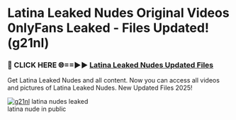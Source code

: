 # Latina Leaked Nudes Original Videos 0nlyFans Leaked - Files Updated! (g21nl)

<h3>🔴 CLICK HERE 🌐==►► <a href="https://tinyurl.com/4mcuefdz" rel="nofollow">Latina Leaked Nudes Updated Files</a></h3>

Get Latina Leaked Nudes and all content. Now you can access all videos and pictures of Latina Leaked Nudes. New Updated Files 2025!

[![g21nl](https://i.imgur.com/StAQSOY.gif)](https://tinyurl.com/4mcuefdz)
latina nudes leaked<br>
latina nude in public